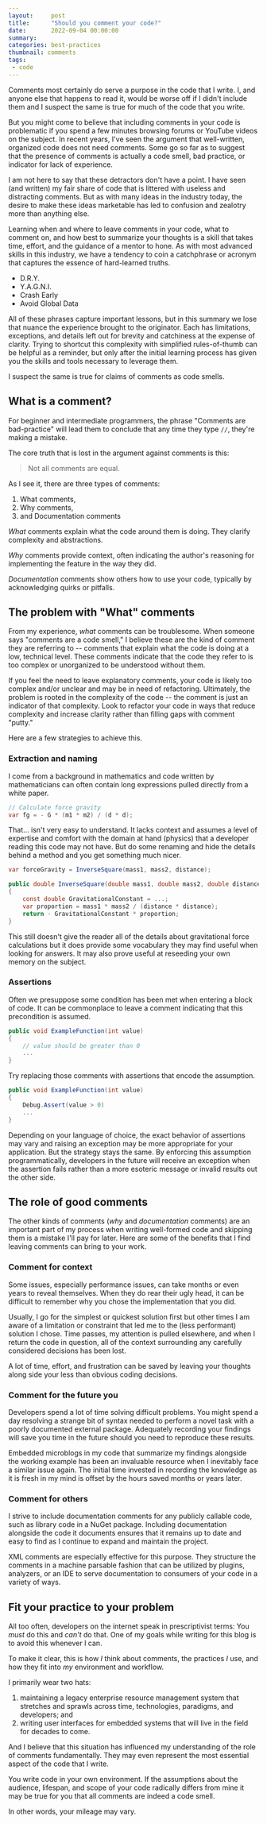 ```yaml
---
layout:     post
title:      "Should you comment your code?"
date:       2022-09-04 00:00:00
summary:    
categories: best-practices
thumbnail: comments
tags:
 - code
---
```


Comments most certainly do serve a purpose in the code that I write.
I, and anyone else that happens to read it, would be worse off if I didn't include them and I suspect the same is true for much of the code that you write.

But you might come to believe that including comments in your code is problematic if you spend a few minutes browsing forums or YouTube videos on the subject.
In recent years, I've seen the argument that well-written, organized code
does not need comments. Some go so far as to suggest that the presence of comments
is actually a code smell, bad practice, or indicator for lack of experience.

I am not here to say that these detractors don't have a point.
I have seen (and written) my fair share of code that is littered with useless and distracting comments.
But as with many ideas in the industry today, the desire to make these ideas marketable has led to confusion and zealotry more than anything else.

Learning when and where to leave comments in your code, what to comment on, and how best to summarize your thoughts is a skill that takes time, effort, and the guidance of a mentor to hone.
As with most advanced skills in this industry, we have a tendency to coin a catchphrase or acronym that captures the essence of hard-learned truths.

- D.R.Y.
- Y.A.G.N.I.
- Crash Early
- Avoid Global Data

All of these phrases capture important lessons, but in this summary we lose that nuance the experience brought to the originator. 
Each has limitations, exceptions, and details left out for brevity and catchiness at the expense of clarity.
Trying to shortcut this complexity with simplified rules-of-thumb can be helpful as a reminder, but only after the initial learning process has given you the skills and tools necessary to leverage them.

I suspect the same is true for claims of comments as code smells.

## What is a comment?

For beginner and intermediate programmers, the phrase "Comments are bad-practice" will lead them to conclude that
any time they type `//`, they're making a mistake.

The core truth that is lost in the argument against comments is this:

> Not all comments are equal.

As I see it, there are three types of comments:

1. What comments,
2. Why comments,
3. and Documentation comments

*What* comments explain what the code around them is doing. They clarify complexity and abstractions.

*Why* comments provide context, often indicating the author's reasoning for implementing the feature in the way they did.

*Documentation* comments show others how to use your code, typically by acknowledging quirks or pitfalls.

## The problem with "What" comments

From my experience, *what* comments can be troublesome.
When someone says "comments are a code smell," I believe these are the kind of comment they are referring to -- comments that explain what the code is doing at a low, technical level.
These comments indicate that the code they refer to is too complex or unorganized to be understood without them.

If you feel the need to leave explanatory comments, your code is likely too complex and/or unclear and may be in need of refactoring.
Ultimately, the problem is rooted in the complexity of the code -- the comment is just an indicator of that complexity.
Look to refactor your code in ways that reduce complexity and increase clarity rather than filling gaps with comment "putty."

Here are a few strategies to achieve this.

### Extraction and naming

I come from a background in mathematics and code written by mathematicians can often contain long expressions pulled directly from a white paper.

```csharp
// Calculate force gravity
var fg = - G * (m1 * m2) / (d * d);
```

That... isn't very easy to understand. 
It lacks context and assumes a level of expertise and comfort with the domain at hand (physics) that a developer reading this code may not have.
But do some renaming and hide the details behind a method and you get something much nicer.

```csharp
var forceGravity = InverseSquare(mass1, mass2, distance);

public double InverseSquare(double mass1, double mass2, double distance)
{
    const double GravitationalConstant = ...;
    var proportion = mass1 * mass2 / (distance * distance);
    return - GravitationalConstant * proportion;
}
```

This still doesn't give the reader all of the details about gravitational force calculations but it does provide some vocabulary they may find useful when looking for answers.
It may also prove useful at reseeding your own memory on the subject.

### Assertions

Often we presuppose some condition has been met when entering a block of code.
It can be commonplace to leave a comment indicating that this precondition is assumed.

```csharp
public void ExampleFunction(int value)
{
    // value should be greater than 0
    ...
}
```

Try replacing those comments with assertions that encode the assumption.

``` csharp
public void ExampleFunction(int value)
{
    Debug.Assert(value > 0)
    ...
}
```

Depending on your language of choice, the exact behavior of assertions may vary and raising an exception may be more appropriate for your application.
But the strategy stays the same.
By enforcing this assumption programmatically, developers in the future will receive an exception when the assertion fails rather than a more esoteric message or invalid results out the other side.

## The role of good comments

The other kinds of comments (*why* and *documentation* comments) are an important part of my process when writing well-formed code and skipping them is a mistake I'll pay for later.
Here are some of the benefits that I find leaving comments can bring to your work.

### Comment for context

Some issues, especially performance issues, can take months or even years to reveal themselves. 
When they do rear their ugly head, it can be difficult to remember why you chose the implementation that you did.

Usually, I go for the simplest or quickest solution first but other times I am aware of a limitation or constraint that led me to the (less performant) solution I chose.
Time passes, my attention is pulled elsewhere, and when I return the code in question, all of the context surrounding any carefully considered decisions has been lost.

A lot of time, effort, and frustration can be saved by leaving your thoughts along side your less than obvious coding decisions.

### Comment for the future you

Developers spend a lot of time solving difficult problems.
You might spend a day resolving a strange bit of syntax needed to perform a novel task with a poorly documented external package.
Adequately recording your findings will save you time in the future should you need to reproduce these results.

Embedded microblogs in my code that summarize my findings alongside the working example has been an invaluable resource when I inevitably face a similar issue again.
The initial time invested in recording the knowledge as it is fresh in my mind is offset by the hours saved months or years later.

### Comment for others

I strive to include documentation comments for any publicly callable code, such as library code in a NuGet package. 
Including documentation alongside the code it documents ensures that it remains up to date and easy to find as I continue to expand and maintain the project.

XML comments are especially effective for this purpose.
They structure the comments in a machine parsable fashion that can be utilized by plugins, analyzers, or an IDE to serve documentation to consumers of your code in a variety of ways.

## Fit your practice to your problem

All too often, developers on the internet speak in prescriptivist terms: You *must* do this and *can't* do that.
One of my goals while writing for this blog is to avoid this whenever I can.

To make it clear, this is how *I* think about comments, the practices *I* use, and how they fit into *my* environment and workflow.

I primarily wear two hats: 

1. maintaining a legacy enterprise resource management system that stretches and sprawls across time, technologies, paradigms, and developers; and
2. writing user interfaces for embedded systems that will live in the field for decades to come.

And I believe that this situation has influenced my understanding of the role of comments fundamentally.
They may even represent the most essential aspect of the code that I write.

You write code in your own environment. If the assumptions about the audience, lifespan, and scope of your code radically differs from mine it may be true for you that all comments are indeed a code smell.

In other words, your mileage may vary.


